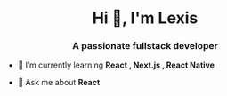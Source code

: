 <h1 align="center">Hi 👋, I'm Lexis</h1>
<h3 align="center">A passionate fullstack developer</h3>

- 🌱 I’m currently learning **React , Next.js , React Native**

- 💬 Ask me about **React**


